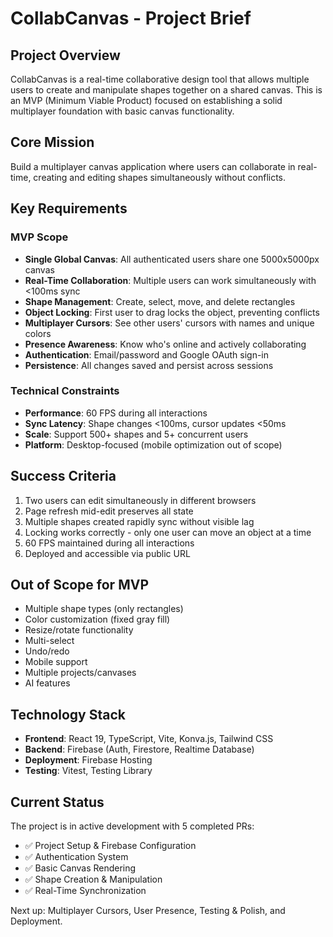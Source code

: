 # CollabCanvas - Project Brief

## Project Overview
CollabCanvas is a real-time collaborative design tool that allows multiple users to create and manipulate shapes together on a shared canvas. This is an MVP (Minimum Viable Product) focused on establishing a solid multiplayer foundation with basic canvas functionality.

## Core Mission
Build a multiplayer canvas application where users can collaborate in real-time, creating and editing shapes simultaneously without conflicts.

## Key Requirements

### MVP Scope
- **Single Global Canvas**: All authenticated users share one 5000x5000px canvas
- **Real-Time Collaboration**: Multiple users can work simultaneously with <100ms sync
- **Shape Management**: Create, select, move, and delete rectangles
- **Object Locking**: First user to drag locks the object, preventing conflicts
- **Multiplayer Cursors**: See other users' cursors with names and unique colors
- **Presence Awareness**: Know who's online and actively collaborating
- **Authentication**: Email/password and Google OAuth sign-in
- **Persistence**: All changes saved and persist across sessions

### Technical Constraints
- **Performance**: 60 FPS during all interactions
- **Sync Latency**: Shape changes <100ms, cursor updates <50ms
- **Scale**: Support 500+ shapes and 5+ concurrent users
- **Platform**: Desktop-focused (mobile optimization out of scope)

## Success Criteria
1. Two users can edit simultaneously in different browsers
2. Page refresh mid-edit preserves all state
3. Multiple shapes created rapidly sync without visible lag
4. Locking works correctly - only one user can move an object at a time
5. 60 FPS maintained during all interactions
6. Deployed and accessible via public URL

## Out of Scope for MVP
- Multiple shape types (only rectangles)
- Color customization (fixed gray fill)
- Resize/rotate functionality
- Multi-select
- Undo/redo
- Mobile support
- Multiple projects/canvases
- AI features

## Technology Stack
- **Frontend**: React 19, TypeScript, Vite, Konva.js, Tailwind CSS
- **Backend**: Firebase (Auth, Firestore, Realtime Database)
- **Deployment**: Firebase Hosting
- **Testing**: Vitest, Testing Library

## Current Status
The project is in active development with 5 completed PRs:
- ✅ Project Setup & Firebase Configuration
- ✅ Authentication System  
- ✅ Basic Canvas Rendering
- ✅ Shape Creation & Manipulation
- ✅ Real-Time Synchronization

Next up: Multiplayer Cursors, User Presence, Testing & Polish, and Deployment.
